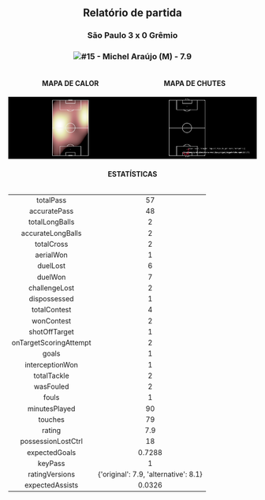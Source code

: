 <h2 style="text-align: center;">Relatório de partida</h3>

<h3 style="text-align: center;">São Paulo 3 x 0 Grêmio</h3>

<h3 style="text-align: center;"><img src="https://api.sofascore.com/api/v1/player/924857/image">#15 - Michel Araújo (M) - 7.9</h3>

<div style="text-align: left; display: grid; grid-template-columns: 1fr 1fr;">
  <div>
    <h4 style="text-align: center;">MAPA DE CALOR</h3>
    <img src=../players/heatmaps/11652579_924857.png>
</div>
  <div>
    <h4 style="text-align: center;">MAPA DE CHUTES</h3>
    <img src=../players/shotmaps/11652579_924857.png>
  </div>
</div>

<h4 style="text-align: center;">ESTATÍSTICAS</h3>
<div style="text-align: center; display: grid; grid-template-columns: 1fr;">
  <div>
    <table>
        <tr>
            <td>totalPass
            </td>
            <td>57
            </td>
        </tr><tr>
            <td>accuratePass
            </td>
            <td>48
            </td>
        </tr><tr>
            <td>totalLongBalls
            </td>
            <td>2
            </td>
        </tr><tr>
            <td>accurateLongBalls
            </td>
            <td>2
            </td>
        </tr><tr>
            <td>totalCross
            </td>
            <td>2
            </td>
        </tr><tr>
            <td>aerialWon
            </td>
            <td>1
            </td>
        </tr><tr>
            <td>duelLost
            </td>
            <td>6
            </td>
        </tr><tr>
            <td>duelWon
            </td>
            <td>7
            </td>
        </tr><tr>
            <td>challengeLost
            </td>
            <td>2
            </td>
        </tr><tr>
            <td>dispossessed
            </td>
            <td>1
            </td>
        </tr><tr>
            <td>totalContest
            </td>
            <td>4
            </td>
        </tr><tr>
            <td>wonContest
            </td>
            <td>2
            </td>
        </tr><tr>
            <td>shotOffTarget
            </td>
            <td>1
            </td>
        </tr><tr>
            <td>onTargetScoringAttempt
            </td>
            <td>2
            </td>
        </tr><tr>
            <td>goals
            </td>
            <td>1
            </td>
        </tr><tr>
            <td>interceptionWon
            </td>
            <td>1
            </td>
        </tr><tr>
            <td>totalTackle
            </td>
            <td>2
            </td>
        </tr><tr>
            <td>wasFouled
            </td>
            <td>2
            </td>
        </tr><tr>
            <td>fouls
            </td>
            <td>1
            </td>
        </tr><tr>
            <td>minutesPlayed
            </td>
            <td>90
            </td>
        </tr><tr>
            <td>touches
            </td>
            <td>79
            </td>
        </tr><tr>
            <td>rating
            </td>
            <td>7.9
            </td>
        </tr><tr>
            <td>possessionLostCtrl
            </td>
            <td>18
            </td>
        </tr><tr>
            <td>expectedGoals
            </td>
            <td>0.7288
            </td>
        </tr><tr>
            <td>keyPass
            </td>
            <td>1
            </td>
        </tr><tr>
            <td>ratingVersions
            </td>
            <td>{'original': 7.9, 'alternative': 8.1}
            </td>
        </tr><tr>
            <td>expectedAssists
            </td>
            <td>0.0326
            </td>
        </tr>
        </table>
</div>